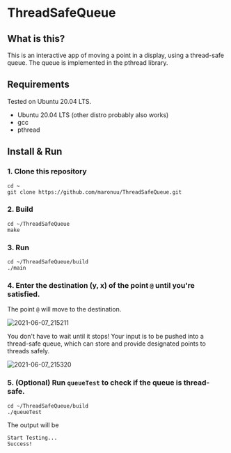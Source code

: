 # ThreadSafeQueue

## What is this?
This is an interactive app of moving a point in a display, using a thread-safe queue.
The queue is implemented in the pthread library.

## Requirements
Tested on Ubuntu 20.04 LTS.
- Ubuntu 20.04 LTS (other distro probably also works)
- gcc
- pthread

## Install & Run

### 1. Clone this repository
```
cd ~
git clone https://github.com/maronuu/ThreadSafeQueue.git
```

### 2. Build
```
cd ~/ThreadSafeQueue
make
```

### 3. Run
```
cd ~/ThreadSafeQueue/build
./main
```

### 4. Enter the destination (y, x) of the point `@` until you're satisfied.
The point `@` will move to the destination.


![2021-06-07_215211](https://user-images.githubusercontent.com/63549742/121020160-12140800-c7db-11eb-9c8a-9ac11fc93e1b.png)

You don't have to wait until it stops!
Your input is to be pushed into a thread-safe queue, which can store and provide designated points to threads safely.

![2021-06-07_215320](https://user-images.githubusercontent.com/63549742/121020246-2821c880-c7db-11eb-9d6b-f4649ccf20de.png)


### 5. (Optional) Run `queueTest` to check if the queue is thread-safe.
```
cd ~/ThreadSafeQueue/build
./queueTest
```
The output will be
```
Start Testing...
Success!
```
